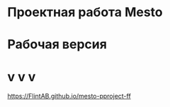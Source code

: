 # Проектная работа Mesto

# Рабочая версия 
#    v v v
 https://FlintAB.github.io/mesto-pproject-ff
 
